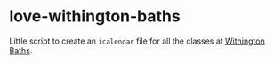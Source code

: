 # love-withington-baths

Little script to create an `icalendar` file for all the classes at [Withington Baths](https://www.lovewithingtonbaths.com/classes/).
